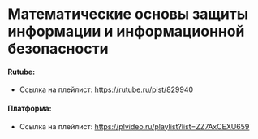 # Математические основы защиты информации и информационной безопасности
#### Rutube:
- Ссылка на плейлист: https://rutube.ru/plst/829940
#### Платформа:
- Ссылка на плейлист: https://plvideo.ru/playlist?list=ZZ7AxCEXU659
